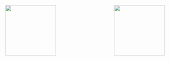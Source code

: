 <a href="https://github.com/tonyredondo/">
  <img align="left" src="https://github-readme-stats.vercel.app/api?username=tonyredondo&count_private=true" height="160" />
</a>
<a href="https://github.com/tonyredondo/">
  <img align="right" src="https://github-readme-stats.vercel.app/api/top-langs/?username=tonyredondo&layout=compact" height="160" />
</a>

<!--
**tonyredondo/tonyredondo** is a ✨ _special_ ✨ repository because its `README.md` (this file) appears on your GitHub profile.

Here are some ideas to get you started:

- 🔭 I’m currently working on ...
- 🌱 I’m currently learning ...
- 👯 I’m looking to collaborate on ...
- 🤔 I’m looking for help with ...
- 💬 Ask me about ...
- 📫 How to reach me: ...
- 😄 Pronouns: ...
- ⚡ Fun fact: ...
-->
